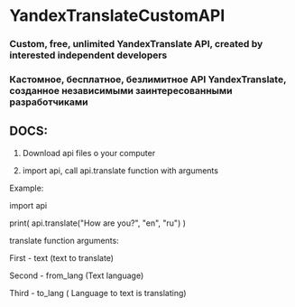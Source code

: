 # YandexTranslateCustomAPI

### Custom, free, unlimited YandexTranslate API, created by interested independent developers

### Кастомное, бесплатное, безлимитное API YandexTranslate, созданное независимыми заинтересованными разработчиками


## DOCS:

1. Download api files o your computer

2. import api, call api.translate function with arguments

Example:



import api


print( api.translate("How are you?", "en", "ru") )



translate function arguments:

First - text (text to translate)

Second - from_lang (Text language)

Third - to_lang ( Language to text is translating)



